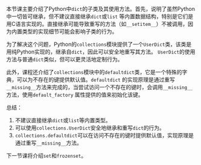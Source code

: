 本节课主要介绍了Python中`dict`的子类及其使用方法。首先，说明了虽然Python中一切皆可继承，但不建议直接继承`dict`或`list`
等内置数据结构，特别是它们是用C语言实现的。直接继承可能导致重写的方法（如`__setitem__`）不被调用，因为内置类型的实现细节可能会影响子类的行为。

为了解决这个问题，Python的`collections`模块提供了一个`UserDict`类，该类是用纯Python实现的，继承自`dict`，因此可以安全地重写其方法。
`UserDict`的使用方法与普通`dict`类似，但可以更灵活地定制行为。

此外，课程还介绍了`collections`模块中的`defaultdict`类，它是一个特殊的字典，可以为不存在的键提供默认值。`defaultdict`
的实现原理是通过重写`__missing__`方法来完成的，当尝试访问一个不存在的键时，会调用`__missing__`方法，使用`default_factory`
属性提供的值来初始化该键。

总结：

1. 不建议直接继承`dict`或`list`等内置类型。
2. 可以使用`collections.UserDict`安全地继承和重写`dict`的行为。
3. `collections.defaultdict`可以在访问不存在的键时提供默认值，实现原理是通过重写`__missing__`方法。

下一节课将介绍`set`和`frozenset`。